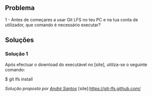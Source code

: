 ## Problema

1 - Antes de começares a usar Git LFS no teu PC e na tua conta de utilizador,
que comando é necessário executar?

## Soluções

### Solução 1

Após efectuar o download do executável no [site], utiliza-se o seguinte comando: 

$ git lfs install

*Solução proposta por [André Santos](https://github.com/Snigy24)*
[site]:https://git-lfs.github.com/
